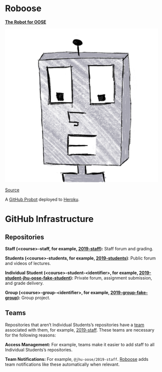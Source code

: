 # Roboose

[**The Robot for OOSE**](https://github.com/apps/roboose)

<img alt="Roboose" src="avatar.png" width="600">

[Source](https://github.com/jhu-oose/roboose)

A [GitHub Probot](https://probot.github.io) deployed to [Heroku](https://heroku.com).

# GitHub Infrastructure

## Repositories

**Staff (\<course\>-staff, for example, [2019-staff](https://github.com/jhu-oose/2019-staff)):** Staff forum and grading.

**Students (\<course\>-students, for example, [2019-students](https://github.com/jhu-oose/2019-students))**: Public forum and videos of lectures.

**Individual Student (\<course\>-student-\<identifier\>, for example, [2019-student-jhu-oose-fake-student](https://github.com/jhu-oose/2019-student-jhu-oose-fake-student)):** Private forum, assignment submission, and grade delivery.

**Group (\<course\>-group-\<identifier\>, for example, [2019-group-fake-group](https://github.com/jhu-oose/2019-group-fake-group)):** Group project.

## Teams

Repositories that aren’t Individual Students’s repositories have a [team](https://help.github.com/en/articles/about-teams) associated with them, for example, [2019-staff](https://github.com/orgs/jhu-oose/teams/2019-staff). These teams are necessary for the following reasons:

**Access Management:** For example, teams make it easier to add staff to all Individual Students’s repositories.

**Team Notifications:** For example, `@jhu-oose/2019-staff`. [Roboose](https://github.com/jhu-oose/roboose) adds team notifications like these automatically when relevant.
